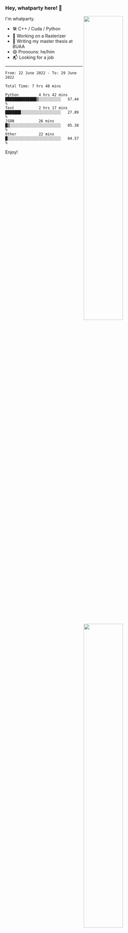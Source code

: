 ### Hey, whatparty here! 👋

[<img align="right" width="50%" src="https://github-readme-stats-ouuan.vercel.app/api?username=whatparty&theme=dark&show_icons=true">](https://metrics.lecoq.io/whatparty#gh-dark-mode-only)
[<img align="right" width="50%" src="https://github-readme-stats-ouuan.vercel.app/api?username=whatparty&show_icons=true">](https://metrics.lecoq.io/whatparty#gh-light-mode-only)

I'm whatparty.

- 🛠️ C++ / Cuda / Python 
- 🔭 Working on a Rasterizer
- 🌱 Writing my master thesis at BUAA
- 😄 Pronouns: he/him
- 📬 Looking for a job

---

<!--START_SECTION:waka-->

```text
From: 22 June 2022 - To: 29 June 2022

Total Time: 7 hrs 48 mins

Python         4 hrs 42 mins   ██████████████▒░░░░░░░░░░   57.44 %
Text           2 hrs 17 mins   ███████░░░░░░░░░░░░░░░░░░   27.89 %
JSON           26 mins         █▒░░░░░░░░░░░░░░░░░░░░░░░   05.38 %
Other          22 mins         █░░░░░░░░░░░░░░░░░░░░░░░░   04.57 %
```

<!--END_SECTION:waka-->

Enjoy!
